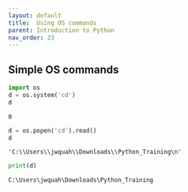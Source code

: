 ```yaml
---
layout: default
title:  Using OS commands
parent: Introduction to Python
nav_order: 23
---
```


## Simple OS commands


```python
import os
d = os.system('cd')
d
```




    0




```python
d = os.popen('cd').read()
d
```




    'C:\\Users\\jwquah\\Downloads\\Python_Training\n'




```python
print(d)
```

    C:\Users\jwquah\Downloads\Python_Training
    

